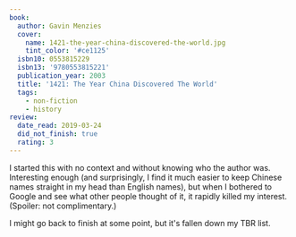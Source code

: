 ```yaml
---
book:
  author: Gavin Menzies
  cover:
    name: 1421-the-year-china-discovered-the-world.jpg
    tint_color: '#ce1125'
  isbn10: 0553815229
  isbn13: '9780553815221'
  publication_year: 2003
  title: '1421: The Year China Discovered The World'
  tags:
    - non-fiction
    - history
review:
  date_read: 2019-03-24
  did_not_finish: true
  rating: 3
---
```


I started this with no context and without knowing who the author was. Interesting enough (and surprisingly, I find it much easier to keep Chinese names straight in my head than English names), but when I bothered to Google and see what other people thought of it, it rapidly killed my interest. (Spoiler: not complimentary.)

I might go back to finish at some point, but it's fallen down my TBR list.